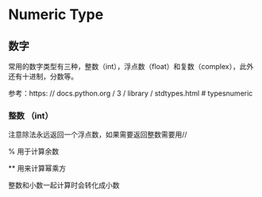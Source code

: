 # Numeric Type

## 数字
常用的数字类型有三种，整数（int），浮点数（float）和复数（complex），此外还有十进制，分数等。

参考：https: // docs.python.org / 3 / library / stdtypes.html  # typesnumeric

### 整数 （int）

注意除法永远返回一个浮点数，如果需要返回整数需要用//

% 用于计算余数

** 用来计算幂乘方

整数和小数一起计算时会转化成小数